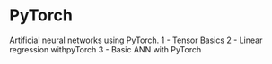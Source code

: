 # PyTorch
Artificial neural networks using PyTorch.
1 - Tensor Basics
2 - Linear regression withpyTorch
3 - Basic ANN with PyTorch
